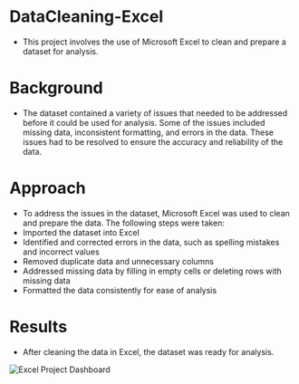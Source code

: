 # DataCleaning-Excel
- This project involves the use of Microsoft Excel to clean and prepare a dataset for analysis.

# Background
- The dataset contained a variety of issues that needed to be addressed before it could be used for analysis. Some of the issues included missing data, inconsistent formatting, and errors in the data. These issues had to be resolved to ensure the accuracy and reliability of the data.

# Approach
- To address the issues in the dataset, Microsoft Excel was used to clean and prepare the data. The following steps were taken:
- Imported the dataset into Excel
- Identified and corrected errors in the data, such as spelling mistakes and incorrect values
- Removed duplicate data and unnecessary columns
- Addressed missing data by filling in empty cells or deleting rows with missing data
- Formatted the data consistently for ease of analysis

# Results
- After cleaning the data in Excel, the dataset was ready for analysis. 


![Excel Project Dashboard](https://user-images.githubusercontent.com/110944297/232245064-5cd9d994-4837-4f54-867d-395d27700d75.jpg)

